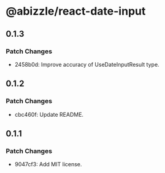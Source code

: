 # @abizzle/react-date-input

## 0.1.3

### Patch Changes

- 2458b0d: Improve accuracy of UseDateInputResult type.

## 0.1.2

### Patch Changes

- cbc460f: Update README.

## 0.1.1

### Patch Changes

- 9047cf3: Add MIT license.
